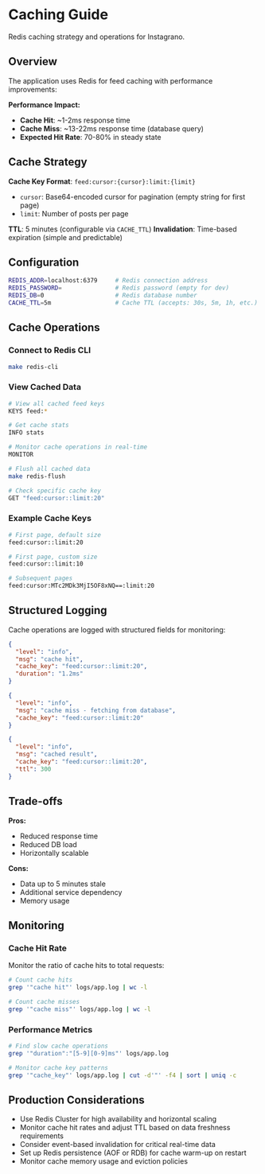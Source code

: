 # Caching Guide

Redis caching strategy and operations for Instagrano.

## Overview

The application uses Redis for feed caching with performance improvements:

**Performance Impact:**
- **Cache Hit**: ~1-2ms response time
- **Cache Miss**: ~13-22ms response time (database query)
- **Expected Hit Rate**: 70-80% in steady state

## Cache Strategy

**Cache Key Format**: `feed:cursor:{cursor}:limit:{limit}`
- `cursor`: Base64-encoded cursor for pagination (empty string for first page)
- `limit`: Number of posts per page

**TTL**: 5 minutes (configurable via `CACHE_TTL`)
**Invalidation**: Time-based expiration (simple and predictable)

## Configuration

```bash
REDIS_ADDR=localhost:6379     # Redis connection address
REDIS_PASSWORD=               # Redis password (empty for dev)
REDIS_DB=0                    # Redis database number
CACHE_TTL=5m                  # Cache TTL (accepts: 30s, 5m, 1h, etc.)
```

## Cache Operations

### Connect to Redis CLI
```bash
make redis-cli
```

### View Cached Data
```bash
# View all cached feed keys
KEYS feed:*

# Get cache stats
INFO stats

# Monitor cache operations in real-time
MONITOR

# Flush all cached data
make redis-flush

# Check specific cache key
GET "feed:cursor::limit:20"
```

### Example Cache Keys
```bash
# First page, default size
feed:cursor::limit:20

# First page, custom size
feed:cursor::limit:10

# Subsequent pages
feed:cursor:MTc2MDk3MjI5OF8xNQ==:limit:20
```

## Structured Logging

Cache operations are logged with structured fields for monitoring:

```json
{
  "level": "info",
  "msg": "cache hit",
  "cache_key": "feed:cursor::limit:20",
  "duration": "1.2ms"
}
```

```json
{
  "level": "info",
  "msg": "cache miss - fetching from database",
  "cache_key": "feed:cursor::limit:20"
}
```

```json
{
  "level": "info",
  "msg": "cached result",
  "cache_key": "feed:cursor::limit:20",
  "ttl": 300
}
```

## Trade-offs

**Pros:**
- Reduced response time
- Reduced DB load
- Horizontally scalable

**Cons:**
- Data up to 5 minutes stale
- Additional service dependency
- Memory usage

## Monitoring

### Cache Hit Rate
Monitor the ratio of cache hits to total requests:
```bash
# Count cache hits
grep '"cache hit"' logs/app.log | wc -l

# Count cache misses
grep '"cache miss"' logs/app.log | wc -l
```

### Performance Metrics
```bash
# Find slow cache operations
grep '"duration":"[5-9][0-9]ms"' logs/app.log

# Monitor cache key patterns
grep '"cache_key"' logs/app.log | cut -d'"' -f4 | sort | uniq -c
```

## Production Considerations

- Use Redis Cluster for high availability and horizontal scaling
- Monitor cache hit rates and adjust TTL based on data freshness requirements
- Consider event-based invalidation for critical real-time data
- Set up Redis persistence (AOF or RDB) for cache warm-up on restart
- Monitor cache memory usage and eviction policies
